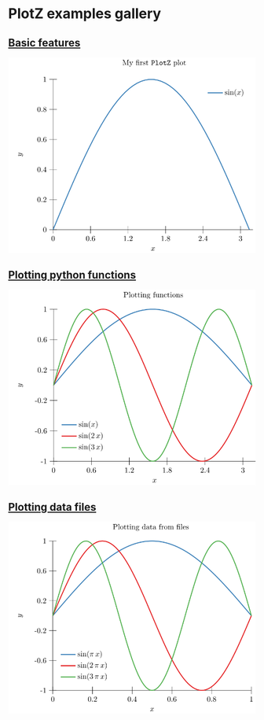 # PlotZ examples gallery

## [Basic features](00-base)
[<img src="00-base/plot.svg?raw=true&sanitize=true"/>](00-base)

## [Plotting python functions](01-function)
[<img src="01-function/plot.svg?raw=true&sanitize=true"/>](01-function)

## [Plotting data files](02-file)
[<img src="02-file/plot.svg?raw=true&sanitize=true"/>](02-file)

